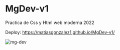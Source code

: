 # MgDev-v1
Practica de Css y Html web moderna 2022

Deploy: https://matiasgonzalez1.github.io/MgDev-v1/

![mg-dev](https://user-images.githubusercontent.com/83165602/181594589-59f3d6af-8234-4de2-a687-6dbc1abbbf80.png)
